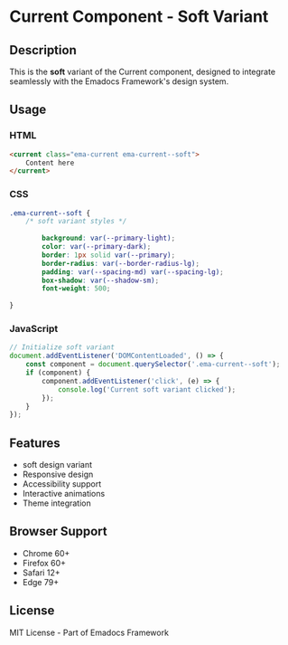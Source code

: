 # Current Component - Soft Variant

## Description
This is the **soft** variant of the Current component, designed to integrate seamlessly with the Emadocs Framework's design system.

## Usage

### HTML
```html
<current class="ema-current ema-current--soft">
    Content here
</current>
```

### CSS
```css
.ema-current--soft {
    /* soft variant styles */
    
        background: var(--primary-light);
        color: var(--primary-dark);
        border: 1px solid var(--primary);
        border-radius: var(--border-radius-lg);
        padding: var(--spacing-md) var(--spacing-lg);
        box-shadow: var(--shadow-sm);
        font-weight: 500;
    
}
```

### JavaScript
```javascript
// Initialize soft variant
document.addEventListener('DOMContentLoaded', () => {
    const component = document.querySelector('.ema-current--soft');
    if (component) {
        component.addEventListener('click', (e) => {
            console.log('Current soft variant clicked');
        });
    }
});
```

## Features
- soft design variant
- Responsive design
- Accessibility support
- Interactive animations
- Theme integration

## Browser Support
- Chrome 60+
- Firefox 60+
- Safari 12+
- Edge 79+

## License
MIT License - Part of Emadocs Framework
